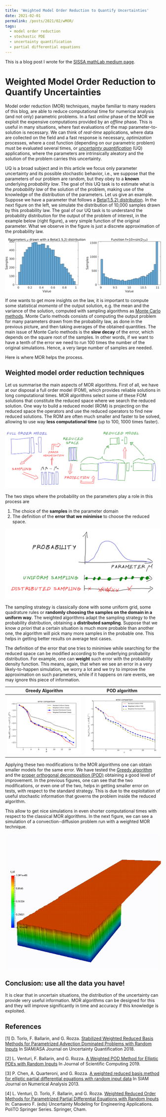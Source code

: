 ```yaml
---
title: 'Weighted Model Order Reduction to Quantify Uncertainties'
date: 2021-02-01
permalink: /posts/2021/02/wMOR/
tags:
  - model order reduction
  - stochastic PDE
  - uncertainty quantification
  - partial differential equations
---
```


This is a blog post I wrote for the [SISSA mathLab medium page](https://medium.com/sissa-mathlab).

Weighted Model Order Reduction to Quantify Uncertainties
======
Model order reduction (MOR) techniques, maybe familiar to many readers of this blog, are able to reduce computational time for numerical analysis (and not only) parametric problems. In a fast *online* phase of the MOR we exploit the expensive computations provided by an *offline* phase. This is useful in many situations, where fast evaluations of the map parameter-to-solution is necessary. We can think of *real-time* applications, where data are collected on the field and a fast response is necessary, *optimization* processes, where a cost function (depending on our parametric problem) must be evaluated several times, or [*uncertainty quantification*](https://en.wikipedia.org/wiki/Uncertainty_quantification) (UQ) applications, where the parameters are intrinsically aleatory and the solution of the problem carries this uncertainty.

UQ is a broad subject and in this article we focus only parameter uncertainty and its possible stochastic behavior, i.e., we suppose that the parameters of our problem are random, but they obey to a **known** underlying *probability law*. The goal of this UQ task is to estimate what is the *probability law* of the solution of the problem, making use of the knowledge of the distribution of the parameters. Let us give an example. Suppose we have a parameter that follows a [Beta(1.5,2) distribution](https://en.wikipedia.org/wiki/Beta_distribution). In the next figure on the left, we simulate the distribution of 10,000 samples drawn by this probability law. The goal of our UQ task is to understand the probability distribution for the output of the problem of interest, in the example below (right figure), a very simple function of the original parameter. What we observe in the figure is just a discrete approximation of the probability law.

![On the left: 10,000 samples drawn from a Beta(1.5,2) distribution. On the right: a function applied to the parameters.](/files/images/posts/MORUQ/betaDistributedFunction.png)


If one wants to get more insights on the law, it is important to compute some statistical *momenta* of the output solution, e.g. the mean and the variance of the solution, computed with sampling algorithms as [Monte Carlo methods](https://en.wikipedia.org/wiki/Monte_Carlo_method). Monte Carlo methods consists of computing the output problem for many parameters drawn from the probability law, as done in the previous picture, and then taking averages of the obtained quantities. The main issue of Monte Carlo methods is the **slow decay** of the error, which depends on the square root of the samples. In other words, if we want to have a tenth of the error we need to run 100 times the number of the original simulations. Hence, a very large number of samples are needed.

Here is where MOR helps the process.

Weighted model order reduction techniques
-----------------------------------------
Let us summarise the main aspects of MOR algorithms. First of all, we have at our disposal a full order model (FOM), which provides reliable solutions in long computational times. MOR algorithms select some of these FOM solutions that constitute the reduced space where we search the reduced solution. One way to build a reduced model (ROM) is projecting on the reduced space the operators and use the reduced operators to find new reduced solutions. The ROM are often much smaller and faster to be solved, allowing to use way **less computational time** (up to 100, 1000 times faster).

![How to build a (projection-based) reduced order model.](/files/images/posts/MORUQ/MORprocess.png)

The two steps where the probability on the parameters play a role in this process are 
1) The choice of the **samples** in the parameter domain
2) The definition of the **error that we minimise** to choose the reduced space.

![Sampling.](/files/images/posts/MORUQ/Sampling.png)


The sampling strategy is classically done with some uniform grid, some quadrature rules or **randomly choosing the samples on the domain in a uniform way**. The weighted algorithms adapt the sampling strategy to the probability distribution, obtaining a **distributed sampling**. Suppose that we know *a priori* that a certain situation is much more probable than another one, the algorithm will pick many more samples in the probable one. This helps in getting better results on average test cases.

The definition of the error that one tries to minimiwe while searching for the reduced space can be modified according to the underlying probability distribution. For example, one can **weight** such error with the probability density function. This means, again, that when we see an error in a very likely-to-happen simulation, we worry a lot and we try to improve the approximation on such parameters, while if it happens on rare events, we may ignore this piece of information.

Greedy Algorithm           |  POD algorithm
:-------------------------:|:-------------------------:
![greedy](/files/images/posts/MORUQ/greedy.png)  |  ![POD](/files/images/posts/MORUQ/POD.png)

Applying these two modifications to the MOR algorithms one can obtain smaller models for the same error. We have tested the [Greedy algorithm](https://en.wikipedia.org/wiki/Greedy_algorithm) and the [proper orthogonal decomposition (POD)](https://en.wikipedia.org/wiki/Proper_orthogonal_decomposition) obtaining a good level of improvement. In the previous figures, one can see that the two modifications, or even one of the two, helps in getting smaller error on tests, with respect to the standard strategy. This is due to the exploitation of useful stochastic information that governs the problem inside the reduced algorithm.

This allow to get nice simulations in even shorter computational times with respect to the classical MOR algorithms. In the next figure, we can see a simulation of a convection - diffusion problem run with a weighted MOR technique.

![Sampling.](/files/images/posts/MORUQ/animation.gif)

Conclusion: use all the data you have!
--------------------------------------
It is clear that in uncertain situations, the distribution of the uncertainty can provide very useful information. MOR algorithms can be designed for this and they will improve significantly in time and accuracy if this knowledge is exploited.

References
----------
[1] D. Torlo, F. Ballarin, and G. Rozza. [Stabilized Weighted Reduced Basis Methods for Parametrized Advection Dominated Problems with Random Inputs](/publication/2018-10-25-stabilized-weighted) In SIAM/ASA Journal on Uncertainty Quantification 2018.

[2] L. Venturi, F. Ballarin, and G. Rozza. [A Weighted POD Method for Elliptic PDEs with Random Inputs](https://link.springer.com/article/10.1007/s10915-018-0830-7) In Journal of Scientific Computing 2019.

[3] P. Chen, A. Quarteroni, and G. Rozza. [A weighted reduced basis method for elliptic partial differential equations with random input data](https://doi.org/10.1137/130905253) In SIAM Journal on Numerical Analysis 2013.

[4] L. Venturi, D. Torlo, F. Ballarin, and G. Rozza. [Weighted Reduced Order Methods for Parametrized Partial Differential Equations with Random Inputs](https://link.springer.com/chapter/10.1007/978-3-030-04870-9_2) In: Canavero F. (eds) Uncertainty Modeling for Engineering Applications. PoliTO Springer Series. Springer, Cham.
